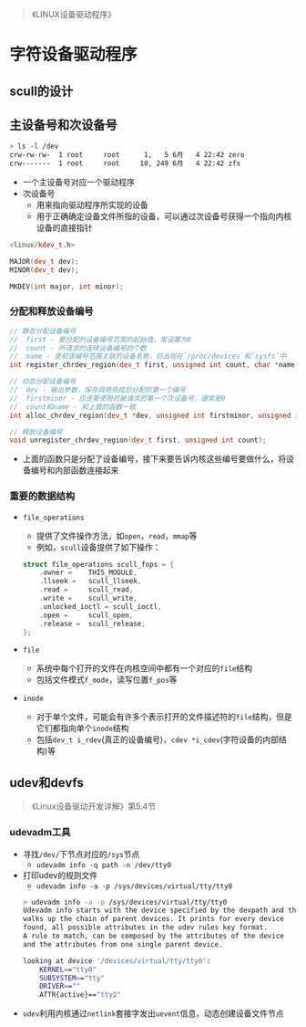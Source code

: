 > 《LINUX设备驱动程序》

# 字符设备驱动程序

## scull的设计

## 主设备号和次设备号
```bash
> ls -l /dev
crw-rw-rw-  1 root     root      1,   5 6月   4 22:42 zero
crw-------  1 root     root     10, 249 6月   4 22:42 zfs
```

* 一个主设备号对应一个驱动程序
* 次设备号
    * 用来指向驱动程序所实现的设备
    * 用于正确确定设备文件所指的设备，可以通过次设备号获得一个指向内核设备的直接指针

```cpp
<linux/kdev_t.h>

MAJOR(dev_t dev);
MINOR(dev_t dev);

MKDEV(int major, int minor);
```

### 分配和释放设备编号
```cpp
// 静态分配设备编号
//  first - 要分配的设备编号范围的起始值，常设置为0
//  count - 所请求的连续设备编号的个数
//  name - 是和该编号范围关联的设备名称，将出现在`/proc/devices`和`sysfs`中
int register_chrdev_region(dev_t first, unsigned int count, char *name);

// 动态分配设备编号
//  dev - 输出参数，保存调用完成后分配的第一个编号
//  firstminor - 应该要使用的被请求的第一个次设备号，通常是0
//  count和name - 和上面的函数一致
int alloc_chrdev_region(dev_t *dev, unsigned int firstminor, unsigned int count, char *name);

// 释放设备编号
void unregister_chrdev_region(dev_t first, unsigned int count);
```

* 上面的函数只是分配了设备编号，接下来要告诉内核这些编号要做什么，将设备编号和内部函数连接起来

### 重要的数据结构

* `file_operations`
    * 提供了文件操作方法，如`open`，`read`，`mmap`等
    * 例如，`scull`设备提供了如下操作：
    ```cpp
    struct file_operations scull_fops = {
        .owner =    THIS_MODULE,
        .llseek =   scull_llseek,
        .read =     scull_read,
        .write =    scull_write,
        .unlocked_ioctl = scull_ioctl,
        .open =     scull_open,
        .release =  scull_release,
    };
    ```

* `file`
    * 系统中每个打开的文件在内核空间中都有一个对应的`file`结构
    * 包括文件模式`f_mode`，读写位置`f_pos`等

* `inode`
    * 对于单个文件，可能会有许多个表示打开的文件描述符的`file`结构，但是它们都指向单个`inode`结构
    * 包括`dev_t i_rdev`(真正的设备编号)，`cdev *i_cdev`(字符设备的内部结构)等

## udev和devfs
> 《Linux设备驱动开发详解》第5.4节

### udevadm工具
* 寻找`/dev/`下节点对应的`/sys`节点
    * `udevadm info -q path -n /dev/tty0`
* 打印udev的规则文件
    * `udevadm info -a -p /sys/devices/virtual/tty/tty0`
    ```bash
    > udevadm info -a -p /sys/devices/virtual/tty/tty0
    Udevadm info starts with the device specified by the devpath and then
    walks up the chain of parent devices. It prints for every device
    found, all possible attributes in the udev rules key format.
    A rule to match, can be composed by the attributes of the device
    and the attributes from one single parent device.

    looking at device '/devices/virtual/tty/tty0':
        KERNEL=="tty0"
        SUBSYSTEM=="tty"
        DRIVER==""
        ATTR{active}=="tty2"
    ```
* `udev`利用内核通过`netlink`套接字发出`uevent`信息，动态创建设备文件节点
